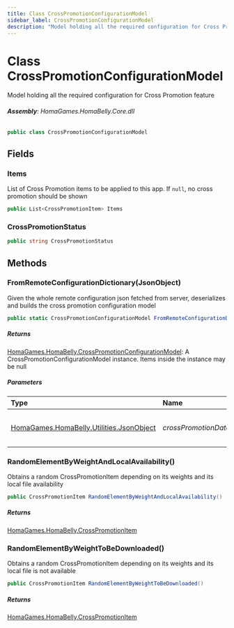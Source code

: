 ```yaml
---
title: Class CrossPromotionConfigurationModel
sidebar_label: CrossPromotionConfigurationModel
description: "Model holding all the required configuration for Cross Promotion feature"
---
```

# Class CrossPromotionConfigurationModel
Model holding all the required configuration for Cross Promotion feature

###### **Assembly**: HomaGames.HomaBelly.Core.dll

```csharp title="Declaration"
public class CrossPromotionConfigurationModel
```
## Fields
### Items
List of Cross Promotion items to be applied to this app.
If `null`, no cross promotion should be shown

```csharp title="Declaration"
public List<CrossPromotionItem> Items
```
### CrossPromotionStatus


```csharp title="Declaration"
public string CrossPromotionStatus
```
## Methods
### FromRemoteConfigurationDictionary(JsonObject)
Given the whole remote configuration json fetched from server, deserializes
and builds the cross promotion configuration model

```csharp title="Declaration"
public static CrossPromotionConfigurationModel FromRemoteConfigurationDictionary(JsonObject crossPromotionData)
```

##### Returns

[HomaGames.HomaBelly.CrossPromotionConfigurationModel](../HomaGames.HomaBelly/CrossPromotionConfigurationModel): A CrossPromotionConfigurationModel instance. Items inside the instance may be null
##### Parameters

| Type | Name | Description |
|:--- |:--- |:--- |
| [HomaGames.HomaBelly.Utilities.JsonObject](../HomaGames.HomaBelly.Utilities/JsonObject) | *crossPromotionData* | The remote configuration fetched from server |

### RandomElementByWeightAndLocalAvailability()
Obtains a random CrossPromotionItem depending on its weights and its
local file availability

```csharp title="Declaration"
public CrossPromotionItem RandomElementByWeightAndLocalAvailability()
```

##### Returns

[HomaGames.HomaBelly.CrossPromotionItem](../HomaGames.HomaBelly/CrossPromotionItem)
### RandomElementByWeightToBeDownloaded()
Obtains a random CrossPromotionItem depending on its weights and
its local file is not available

```csharp title="Declaration"
public CrossPromotionItem RandomElementByWeightToBeDownloaded()
```

##### Returns

[HomaGames.HomaBelly.CrossPromotionItem](../HomaGames.HomaBelly/CrossPromotionItem)
